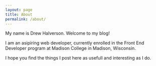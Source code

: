 ```yaml
---
layout: page
title: About
permalink: /about/
---
```


My name is Drew Halverson. Welcome to my blog!

I am an asipiring web developer, currently enrolled in the Front End Developer program at Madison College in Madison, Wisconsin. 

I hope you find the things I post here as usefull and interesting as I do. 

